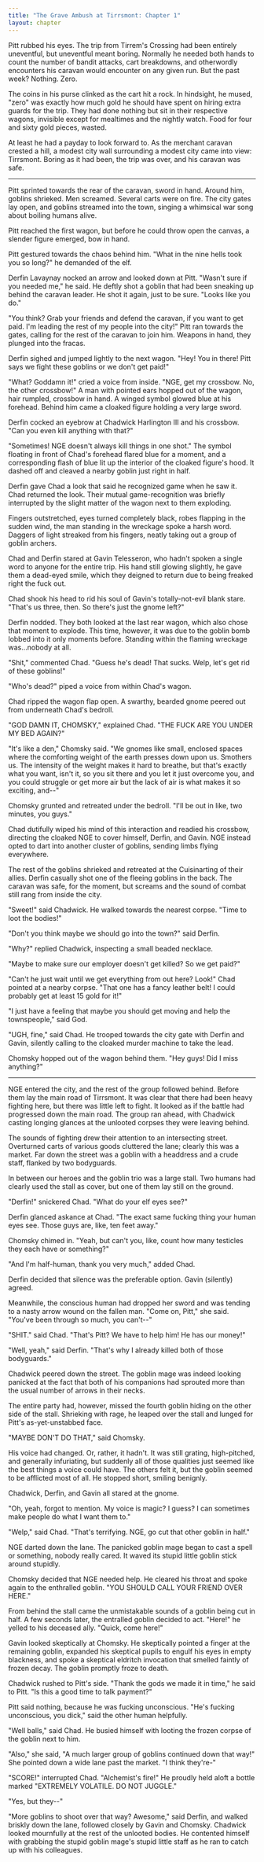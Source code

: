 ```yaml
---
title: "The Grave Ambush at Tirrsmont: Chapter 1"
layout: chapter
---
```


Pitt rubbed his eyes. The trip from Tirrem's Crossing had been entirely uneventful, but uneventful meant boring. Normally he needed both hands to count the number of bandit attacks, cart breakdowns, and otherwordly encounters his caravan would encounter on any given run. But the past week? Nothing. Zero.

The coins in his purse clinked as the cart hit a rock. In hindsight, he mused, "zero" was exactly how much gold he should have spent on hiring extra guards for the trip. They had done nothing but sit in their respective wagons, invisible except for mealtimes and the nightly watch. Food for four and sixty gold pieces, wasted.

At least he had a payday to look forward to. As the merchant caravan crested a hill, a modest city wall surrounding a modest city came into view: Tirrsmont. Boring as it had been, the trip was over, and his caravan was safe.

----

Pitt sprinted towards the rear of the caravan, sword in hand. Around him, goblins shrieked. Men screamed. Several carts were on fire. The city gates lay open, and goblins streamed into the town, singing a whimsical war song about boiling humans alive.

Pitt reached the first wagon, but before he could throw open the canvas, a slender figure emerged, bow in hand.

Pitt gestured towards the chaos behind him. "What in the nine hells took you so long?" he demanded of the elf.

Derfin Lavaynay nocked an arrow and looked down at Pitt. "Wasn't sure if you needed me," he said. He deftly shot a goblin that had been sneaking up behind the caravan leader. He shot it again, just to be sure. "Looks like you do."

"You think? Grab your friends and defend the caravan, if you want to get paid. I'm leading the rest of my people into the city!" Pitt ran towards the gates, calling for the rest of the caravan to join him. Weapons in hand, they plunged into the fracas.

Derfin sighed and jumped lightly to the next wagon. "Hey! You in there! Pitt says we fight these goblins or we don't get paid!"

"What? Goddamn it!" cried a voice from inside. "NGE, get my crossbow. No, the other crossbow!" A man with pointed ears hopped out of the wagon, hair rumpled, crossbow in hand. A winged symbol glowed blue at his forehead. Behind him came a cloaked figure holding a very large sword.

Derfin cocked an eyebrow at Chadwick Harlington III and his crossbow. "Can you even kill anything with that?"

"Sometimes! NGE doesn't always kill things in one shot." The symbol floating in front of Chad's forehead flared blue for a moment, and a corresponding flash of blue lit up the interior of the cloaked figure's hood. It dashed off and cleaved a nearby goblin just right in half.

Derfin gave Chad a look that said he recognized game when he saw it. Chad returned the look. Their mutual game-recognition was briefly interrupted by the slight matter of the wagon next to them exploding.

Fingers outstretched, eyes turned completely black, robes flapping in the sudden wind, the man standing in the wreckage spoke a harsh word. Daggers of light streaked from his fingers, neatly taking out a group of goblin archers.

Chad and Derfin stared at Gavin Telesseron, who hadn't spoken a single word to anyone for the entire trip. His hand still glowing slightly, he gave them a dead-eyed smile, which they deigned to return due to being freaked right the fuck out.

Chad shook his head to rid his soul of Gavin's totally-not-evil blank stare. "That's us three, then. So there's just the gnome left?"

Derfin nodded. They both looked at the last rear wagon, which also chose that moment to explode. This time, however, it was due to the goblin bomb lobbed into it only moments before. Standing within the flaming wreckage was...nobody at all.

"Shit," commented Chad. "Guess he's dead! That sucks. Welp, let's get rid of these goblins!"

"Who's dead?" piped a voice from within Chad's wagon.

Chad ripped the wagon flap open. A swarthy, bearded gnome peered out from underneath Chad's bedroll.

"GOD DAMN IT, CHOMSKY," explained Chad. "THE FUCK ARE YOU UNDER MY BED AGAIN?"

"It's like a den," Chomsky said. "We gnomes like small, enclosed spaces where the comforting weight of the earth presses down upon us. Smothers us. The intensity of the weight makes it hard to breathe, but that's exactly what you want, isn't it, so you sit there and you let it just overcome you, and you could struggle or get more air but the lack of air is what makes it so exciting, and--"

Chomsky grunted and retreated under the bedroll. "I'll be out in like, two minutes, you guys."

Chad dutifully wiped his mind of this interaction and readied his crossbow, directing the cloaked NGE to cover himself, Derfin, and Gavin. NGE instead opted to dart into another cluster of goblins, sending limbs flying everywhere.

The rest of the goblins shrieked and retreated at the Cuisinarting of their allies. Derfin casually shot one of the fleeing goblins in the back. The caravan was safe, for the moment, but screams and the sound of combat still rang from inside the city.

"Sweet!" said Chadwick. He walked towards the nearest corpse. "Time to loot the bodies!"

"Don't you think maybe we should go into the town?" said Derfin.

"Why?" replied Chadwick, inspecting a small beaded necklace.

"Maybe to make sure our employer doesn't get killed? So we get paid?"

"Can't he just wait until we get everything from out here? Look!" Chad pointed at a nearby corpse. "That one has a fancy leather belt! I could probably get at least 15 gold for it!"

"I just have a feeling that maybe you should get moving and help the townspeople," said God.

"UGH, fine," said Chad. He trooped towards the city gate with Derfin and Gavin, silently calling to the cloaked murder machine to take the lead.

Chomsky hopped out of the wagon behind them. "Hey guys! Did I miss anything?"

----

NGE entered the city, and the rest of the group followed behind. Before them lay the main road of Tirrsmont. It was clear that there had been heavy fighting here, but there was little left to fight. It looked as if the battle had progressed down the main road. The group ran ahead, with Chadwick casting longing glances at the unlooted corpses they were leaving behind.

The sounds of fighting drew their attention to an intersecting street. Overturned carts of various goods cluttered the lane; clearly this was a market. Far down the street was a goblin with a headdress and a crude staff, flanked by two bodyguards.

In between our heroes and the goblin trio was a large stall. Two humans had clearly used the stall as cover, but one of them lay still on the ground.

"Derfin!" snickered Chad. "What do your elf eyes see?"

Derfin glanced askance at Chad. "The exact same fucking thing your human eyes see. Those guys are, like, ten feet away."

Chomsky chimed in. "Yeah, but can't you, like, count how many testicles they each have or something?"

"And I'm half-human, thank you very much," added Chad.

Derfin decided that silence was the preferable option. Gavin (silently) agreed.

Meanwhile, the conscious human had dropped her sword and was tending to a nasty arrow wound on the fallen man. "Come on, Pitt," she said. "You've been through so much, you can't--"

"SHIT." said Chad. "That's Pitt? We have to help him! He has our money!"

"Well, yeah," said Derfin. "That's why I already killed both of those bodyguards."

Chadwick peered down the street. The goblin mage was indeed looking panicked at the fact that both of his companions had sprouted more than the usual number of arrows in their necks.

The entire party had, however, missed the fourth goblin hiding on the other side of the stall. Shrieking with rage, he leaped over the stall and lunged for Pitt's as-yet-unstabbed face.

"MAYBE DON'T DO THAT," said Chomsky.

His voice had changed. Or, rather, it hadn't. It was still grating, high-pitched, and generally infuriating, but suddenly all of those qualities just seemed like the best things a voice could have. The others felt it, but the goblin seemed to be afflicted most of all. He stopped short, smiling benignly.

Chadwick, Derfin, and Gavin all stared at the gnome.

"Oh, yeah, forgot to mention. My voice is magic? I guess? I can sometimes make people do what I want them to."

"Welp," said Chad. "That's terrifying. NGE, go cut that other goblin in half."

NGE darted down the lane. The panicked goblin mage began to cast a spell or something, nobody really cared. It waved its stupid little goblin stick around stupidly.

Chomsky decided that NGE needed help. He cleared his throat and spoke again to the enthralled goblin. "YOU SHOULD CALL YOUR FRIEND OVER HERE."

From behind the stall came the unmistakable sounds of a goblin being cut in half. A few seconds later, the entralled goblin decided to act. "Here!" he yelled to his deceased ally. "Quick, come here!"

Gavin looked skeptically at Chomsky. He skeptically pointed a finger at the remaining goblin, expanded his skeptical pupils to engulf his eyes in empty blackness, and spoke a skeptical eldritch invocation that smelled faintly of frozen decay. The goblin promptly froze to death.

Chadwick rushed to Pitt's side. "Thank the gods we made it in time," he said to Pitt. "Is this a good time to talk payment?"

Pitt said nothing, because he was fucking unconscious. "He's fucking unconscious, you dick," said the other human helpfully.

"Well balls," said Chad. He busied himself with looting the frozen corpse of the goblin next to him.

"Also," she said, "A much larger group of goblins continued down that way!" She pointed down a wide lane past the market. "I think they're-"

"SCORE!" interrupted Chad. "Alchemist's fire!" He proudly held aloft a bottle marked "EXTREMELY VOLATILE. DO NOT JUGGLE."

"Yes, but they--"

"More goblins to shoot over that way? Awesome," said Derfin, and walked briskly down the lane, followed closely by Gavin and Chomsky. Chadwick looked mournfully at the rest of the unlooted bodies. He contented himself with grabbing the stupid goblin mage's stupid little staff as he ran to catch up with his colleagues.